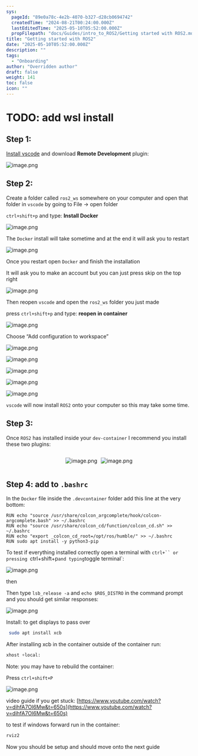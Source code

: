 ```yaml
---
sys:
  pageId: "89e0a78c-4e2b-4070-b327-d28cb0694742"
  createdTime: "2024-08-21T00:24:00.000Z"
  lastEditedTime: "2025-05-10T05:52:00.000Z"
  propFilepath: "docs/Guides/intro_to_ROS2/Getting started with ROS2.md"
title: "Getting started with ROS2"
date: "2025-05-10T05:52:00.000Z"
description: ""
tags:
  - "Onboarding"
author: "Overridden author"
draft: false
weight: 141
toc: false
icon: ""
---
```


# TODO: add wsl install

## Step 1:

[Install vscode](https://code.visualstudio.com/download) and download **Remote Development** plugin:

![image.png](https://prod-files-secure.s3.us-west-2.amazonaws.com/d518164a-d88e-44d1-a4ee-3adb3bd8bce0/efb52993-1881-4a40-b95e-6f020334f022/image.png?X-Amz-Algorithm=AWS4-HMAC-SHA256&X-Amz-Content-Sha256=UNSIGNED-PAYLOAD&X-Amz-Credential=ASIAZI2LB4664J7ZBKG5%2F20250527%2Fus-west-2%2Fs3%2Faws4_request&X-Amz-Date=20250527T004102Z&X-Amz-Expires=3600&X-Amz-Security-Token=IQoJb3JpZ2luX2VjEIf%2F%2F%2F%2F%2F%2F%2F%2F%2F%2FwEaCXVzLXdlc3QtMiJGMEQCIBnh6ah0DRL%2F4z4%2FvQTS9zPSQewK7mfHsS9%2FZopy%2BKIfAiBt5KN%2FG54jxWbFcLWHoylJNoTXTRMIrzJk0O%2BLeckq%2Fir%2FAwhPEAAaDDYzNzQyMzE4MzgwNSIM8QZjJVIKugwcOTDEKtwDPetYUcUslfzz20rbs60S3mcQ5J10NIMrRvUzUix8HBwNMK%2Fw%2B%2FwZ9esE2nEI0tYm8lA9cmC9LeLJZueQKVfMdhF4iC6buTRB%2Br61dZTqgtmRgytKfFJqNHNLowHXM8Q9DFmuI%2BbKvSoi73eWsRNRLEo%2B1z9LXi6f8iB1kKSLMhtbYQfTqJwOmvyZRwQWXgSC7KaNohbvQt5CyhUoDrbmGffkLm1%2BZ2NjeQECfkIDU0liATI5fWqpMKS%2Bp0pL8FNwU%2Ft0fGzr97VJJ%2BHa0wIsGF9NnpvZNHkPuVZS0JtqGNZGLunPQM7g8jQm2aZAI6Elx%2FfypGvnmHykl%2Bwsw8ObagtSHGrP5Una38yx0RZeZxNTJOgZB5xcQDCB%2FKDqo5B8Ohi0NTL4VXXhx8mS0nSwF07zIkQkP8MLTJCaWg8Sz5%2FVrINSS60%2FltWfZg69JVhZFLkLkydTBEumOMYaoWVkxUSjb8%2BAlgULE2RjcW6xdjMubqu32iXpPzP1UT3DE827lyADDnzoa9lNPEwoLXxzX3MsDf4%2Bticidknho0S5XGB4u1b7fkqQz4u6%2FVpdz0fdHPtKbnsQD55xM%2FeyTs1RwEa9t%2FCCk3HrfXNG92U3nKEET%2BTiMn7AzaRu1Y4w69PTwQY6pgG7L%2FBrCZ4S4r2ym7%2BG8uF0RXe1dV3latEo84UI4U2gTKbKTkZJWPH%2FjbD45tTseUT8uzqU6IZG7nEhK0lZgZXhM5x%2B%2FU%2FC%2BVN%2BkTG6BWNJCWetW9hX8lleLvhK2gJxQ7aV5y5Qj4gV5DDDh7SEf3tKH3Zp1BzvRMpT6J2aGTZj6L2SzPk3d%2F8oUFx7FjtRBepTPD%2Fw3x3VUTzy5RcYTbcad4TApdoJ&X-Amz-Signature=0cb0917d456396d776824ec3920a6d2db2919182840bc0ef58fde3a1fd569100&X-Amz-SignedHeaders=host&x-id=GetObject)

## Step 2:

Create a folder called `ros2_ws` somewhere on your computer and open that folder in `vscode` by going to File → open folder 

`ctrl+shift+p` and type: **Install Docker**

![image.png](https://prod-files-secure.s3.us-west-2.amazonaws.com/d518164a-d88e-44d1-a4ee-3adb3bd8bce0/2269dc0e-1cd5-47ff-bceb-c04ad9b2eab0/image.png?X-Amz-Algorithm=AWS4-HMAC-SHA256&X-Amz-Content-Sha256=UNSIGNED-PAYLOAD&X-Amz-Credential=ASIAZI2LB4664J7ZBKG5%2F20250527%2Fus-west-2%2Fs3%2Faws4_request&X-Amz-Date=20250527T004102Z&X-Amz-Expires=3600&X-Amz-Security-Token=IQoJb3JpZ2luX2VjEIf%2F%2F%2F%2F%2F%2F%2F%2F%2F%2FwEaCXVzLXdlc3QtMiJGMEQCIBnh6ah0DRL%2F4z4%2FvQTS9zPSQewK7mfHsS9%2FZopy%2BKIfAiBt5KN%2FG54jxWbFcLWHoylJNoTXTRMIrzJk0O%2BLeckq%2Fir%2FAwhPEAAaDDYzNzQyMzE4MzgwNSIM8QZjJVIKugwcOTDEKtwDPetYUcUslfzz20rbs60S3mcQ5J10NIMrRvUzUix8HBwNMK%2Fw%2B%2FwZ9esE2nEI0tYm8lA9cmC9LeLJZueQKVfMdhF4iC6buTRB%2Br61dZTqgtmRgytKfFJqNHNLowHXM8Q9DFmuI%2BbKvSoi73eWsRNRLEo%2B1z9LXi6f8iB1kKSLMhtbYQfTqJwOmvyZRwQWXgSC7KaNohbvQt5CyhUoDrbmGffkLm1%2BZ2NjeQECfkIDU0liATI5fWqpMKS%2Bp0pL8FNwU%2Ft0fGzr97VJJ%2BHa0wIsGF9NnpvZNHkPuVZS0JtqGNZGLunPQM7g8jQm2aZAI6Elx%2FfypGvnmHykl%2Bwsw8ObagtSHGrP5Una38yx0RZeZxNTJOgZB5xcQDCB%2FKDqo5B8Ohi0NTL4VXXhx8mS0nSwF07zIkQkP8MLTJCaWg8Sz5%2FVrINSS60%2FltWfZg69JVhZFLkLkydTBEumOMYaoWVkxUSjb8%2BAlgULE2RjcW6xdjMubqu32iXpPzP1UT3DE827lyADDnzoa9lNPEwoLXxzX3MsDf4%2Bticidknho0S5XGB4u1b7fkqQz4u6%2FVpdz0fdHPtKbnsQD55xM%2FeyTs1RwEa9t%2FCCk3HrfXNG92U3nKEET%2BTiMn7AzaRu1Y4w69PTwQY6pgG7L%2FBrCZ4S4r2ym7%2BG8uF0RXe1dV3latEo84UI4U2gTKbKTkZJWPH%2FjbD45tTseUT8uzqU6IZG7nEhK0lZgZXhM5x%2B%2FU%2FC%2BVN%2BkTG6BWNJCWetW9hX8lleLvhK2gJxQ7aV5y5Qj4gV5DDDh7SEf3tKH3Zp1BzvRMpT6J2aGTZj6L2SzPk3d%2F8oUFx7FjtRBepTPD%2Fw3x3VUTzy5RcYTbcad4TApdoJ&X-Amz-Signature=32008502e92b30231679d25f5b5a843965dca3f86a26054431f6b6e4d3a87c4f&X-Amz-SignedHeaders=host&x-id=GetObject)

The `Docker` install will take sometime and at the end it will ask you to restart

![image.png](https://prod-files-secure.s3.us-west-2.amazonaws.com/d518164a-d88e-44d1-a4ee-3adb3bd8bce0/ed233f78-be33-4b1f-b89c-9c346c0e961e/image.png?X-Amz-Algorithm=AWS4-HMAC-SHA256&X-Amz-Content-Sha256=UNSIGNED-PAYLOAD&X-Amz-Credential=ASIAZI2LB4664J7ZBKG5%2F20250527%2Fus-west-2%2Fs3%2Faws4_request&X-Amz-Date=20250527T004102Z&X-Amz-Expires=3600&X-Amz-Security-Token=IQoJb3JpZ2luX2VjEIf%2F%2F%2F%2F%2F%2F%2F%2F%2F%2FwEaCXVzLXdlc3QtMiJGMEQCIBnh6ah0DRL%2F4z4%2FvQTS9zPSQewK7mfHsS9%2FZopy%2BKIfAiBt5KN%2FG54jxWbFcLWHoylJNoTXTRMIrzJk0O%2BLeckq%2Fir%2FAwhPEAAaDDYzNzQyMzE4MzgwNSIM8QZjJVIKugwcOTDEKtwDPetYUcUslfzz20rbs60S3mcQ5J10NIMrRvUzUix8HBwNMK%2Fw%2B%2FwZ9esE2nEI0tYm8lA9cmC9LeLJZueQKVfMdhF4iC6buTRB%2Br61dZTqgtmRgytKfFJqNHNLowHXM8Q9DFmuI%2BbKvSoi73eWsRNRLEo%2B1z9LXi6f8iB1kKSLMhtbYQfTqJwOmvyZRwQWXgSC7KaNohbvQt5CyhUoDrbmGffkLm1%2BZ2NjeQECfkIDU0liATI5fWqpMKS%2Bp0pL8FNwU%2Ft0fGzr97VJJ%2BHa0wIsGF9NnpvZNHkPuVZS0JtqGNZGLunPQM7g8jQm2aZAI6Elx%2FfypGvnmHykl%2Bwsw8ObagtSHGrP5Una38yx0RZeZxNTJOgZB5xcQDCB%2FKDqo5B8Ohi0NTL4VXXhx8mS0nSwF07zIkQkP8MLTJCaWg8Sz5%2FVrINSS60%2FltWfZg69JVhZFLkLkydTBEumOMYaoWVkxUSjb8%2BAlgULE2RjcW6xdjMubqu32iXpPzP1UT3DE827lyADDnzoa9lNPEwoLXxzX3MsDf4%2Bticidknho0S5XGB4u1b7fkqQz4u6%2FVpdz0fdHPtKbnsQD55xM%2FeyTs1RwEa9t%2FCCk3HrfXNG92U3nKEET%2BTiMn7AzaRu1Y4w69PTwQY6pgG7L%2FBrCZ4S4r2ym7%2BG8uF0RXe1dV3latEo84UI4U2gTKbKTkZJWPH%2FjbD45tTseUT8uzqU6IZG7nEhK0lZgZXhM5x%2B%2FU%2FC%2BVN%2BkTG6BWNJCWetW9hX8lleLvhK2gJxQ7aV5y5Qj4gV5DDDh7SEf3tKH3Zp1BzvRMpT6J2aGTZj6L2SzPk3d%2F8oUFx7FjtRBepTPD%2Fw3x3VUTzy5RcYTbcad4TApdoJ&X-Amz-Signature=8bc64f876bcee75e8ecb5628d9ad0f70281111ad3787c75b8f91d1416dd280f8&X-Amz-SignedHeaders=host&x-id=GetObject)

Once you restart open `Docker` and finish the installation

It will ask you to make an account but you can just press skip on the top right

![image.png](https://prod-files-secure.s3.us-west-2.amazonaws.com/d518164a-d88e-44d1-a4ee-3adb3bd8bce0/21010ad9-1659-4fd9-9f59-9932a09b2a3d/image.png?X-Amz-Algorithm=AWS4-HMAC-SHA256&X-Amz-Content-Sha256=UNSIGNED-PAYLOAD&X-Amz-Credential=ASIAZI2LB4664J7ZBKG5%2F20250527%2Fus-west-2%2Fs3%2Faws4_request&X-Amz-Date=20250527T004102Z&X-Amz-Expires=3600&X-Amz-Security-Token=IQoJb3JpZ2luX2VjEIf%2F%2F%2F%2F%2F%2F%2F%2F%2F%2FwEaCXVzLXdlc3QtMiJGMEQCIBnh6ah0DRL%2F4z4%2FvQTS9zPSQewK7mfHsS9%2FZopy%2BKIfAiBt5KN%2FG54jxWbFcLWHoylJNoTXTRMIrzJk0O%2BLeckq%2Fir%2FAwhPEAAaDDYzNzQyMzE4MzgwNSIM8QZjJVIKugwcOTDEKtwDPetYUcUslfzz20rbs60S3mcQ5J10NIMrRvUzUix8HBwNMK%2Fw%2B%2FwZ9esE2nEI0tYm8lA9cmC9LeLJZueQKVfMdhF4iC6buTRB%2Br61dZTqgtmRgytKfFJqNHNLowHXM8Q9DFmuI%2BbKvSoi73eWsRNRLEo%2B1z9LXi6f8iB1kKSLMhtbYQfTqJwOmvyZRwQWXgSC7KaNohbvQt5CyhUoDrbmGffkLm1%2BZ2NjeQECfkIDU0liATI5fWqpMKS%2Bp0pL8FNwU%2Ft0fGzr97VJJ%2BHa0wIsGF9NnpvZNHkPuVZS0JtqGNZGLunPQM7g8jQm2aZAI6Elx%2FfypGvnmHykl%2Bwsw8ObagtSHGrP5Una38yx0RZeZxNTJOgZB5xcQDCB%2FKDqo5B8Ohi0NTL4VXXhx8mS0nSwF07zIkQkP8MLTJCaWg8Sz5%2FVrINSS60%2FltWfZg69JVhZFLkLkydTBEumOMYaoWVkxUSjb8%2BAlgULE2RjcW6xdjMubqu32iXpPzP1UT3DE827lyADDnzoa9lNPEwoLXxzX3MsDf4%2Bticidknho0S5XGB4u1b7fkqQz4u6%2FVpdz0fdHPtKbnsQD55xM%2FeyTs1RwEa9t%2FCCk3HrfXNG92U3nKEET%2BTiMn7AzaRu1Y4w69PTwQY6pgG7L%2FBrCZ4S4r2ym7%2BG8uF0RXe1dV3latEo84UI4U2gTKbKTkZJWPH%2FjbD45tTseUT8uzqU6IZG7nEhK0lZgZXhM5x%2B%2FU%2FC%2BVN%2BkTG6BWNJCWetW9hX8lleLvhK2gJxQ7aV5y5Qj4gV5DDDh7SEf3tKH3Zp1BzvRMpT6J2aGTZj6L2SzPk3d%2F8oUFx7FjtRBepTPD%2Fw3x3VUTzy5RcYTbcad4TApdoJ&X-Amz-Signature=57acd6ae2e3bf055ae76c73b07bb1082eda128b07d59b30d828bd508f227437c&X-Amz-SignedHeaders=host&x-id=GetObject)

Then reopen `vscode` and open the `ros2_ws` folder you just made

press `ctrl+shift+p` and type: **reopen in container**

![image.png](https://prod-files-secure.s3.us-west-2.amazonaws.com/d518164a-d88e-44d1-a4ee-3adb3bd8bce0/4e93b8c2-41ad-488c-8095-c74205196118/image.png?X-Amz-Algorithm=AWS4-HMAC-SHA256&X-Amz-Content-Sha256=UNSIGNED-PAYLOAD&X-Amz-Credential=ASIAZI2LB4664J7ZBKG5%2F20250527%2Fus-west-2%2Fs3%2Faws4_request&X-Amz-Date=20250527T004102Z&X-Amz-Expires=3600&X-Amz-Security-Token=IQoJb3JpZ2luX2VjEIf%2F%2F%2F%2F%2F%2F%2F%2F%2F%2FwEaCXVzLXdlc3QtMiJGMEQCIBnh6ah0DRL%2F4z4%2FvQTS9zPSQewK7mfHsS9%2FZopy%2BKIfAiBt5KN%2FG54jxWbFcLWHoylJNoTXTRMIrzJk0O%2BLeckq%2Fir%2FAwhPEAAaDDYzNzQyMzE4MzgwNSIM8QZjJVIKugwcOTDEKtwDPetYUcUslfzz20rbs60S3mcQ5J10NIMrRvUzUix8HBwNMK%2Fw%2B%2FwZ9esE2nEI0tYm8lA9cmC9LeLJZueQKVfMdhF4iC6buTRB%2Br61dZTqgtmRgytKfFJqNHNLowHXM8Q9DFmuI%2BbKvSoi73eWsRNRLEo%2B1z9LXi6f8iB1kKSLMhtbYQfTqJwOmvyZRwQWXgSC7KaNohbvQt5CyhUoDrbmGffkLm1%2BZ2NjeQECfkIDU0liATI5fWqpMKS%2Bp0pL8FNwU%2Ft0fGzr97VJJ%2BHa0wIsGF9NnpvZNHkPuVZS0JtqGNZGLunPQM7g8jQm2aZAI6Elx%2FfypGvnmHykl%2Bwsw8ObagtSHGrP5Una38yx0RZeZxNTJOgZB5xcQDCB%2FKDqo5B8Ohi0NTL4VXXhx8mS0nSwF07zIkQkP8MLTJCaWg8Sz5%2FVrINSS60%2FltWfZg69JVhZFLkLkydTBEumOMYaoWVkxUSjb8%2BAlgULE2RjcW6xdjMubqu32iXpPzP1UT3DE827lyADDnzoa9lNPEwoLXxzX3MsDf4%2Bticidknho0S5XGB4u1b7fkqQz4u6%2FVpdz0fdHPtKbnsQD55xM%2FeyTs1RwEa9t%2FCCk3HrfXNG92U3nKEET%2BTiMn7AzaRu1Y4w69PTwQY6pgG7L%2FBrCZ4S4r2ym7%2BG8uF0RXe1dV3latEo84UI4U2gTKbKTkZJWPH%2FjbD45tTseUT8uzqU6IZG7nEhK0lZgZXhM5x%2B%2FU%2FC%2BVN%2BkTG6BWNJCWetW9hX8lleLvhK2gJxQ7aV5y5Qj4gV5DDDh7SEf3tKH3Zp1BzvRMpT6J2aGTZj6L2SzPk3d%2F8oUFx7FjtRBepTPD%2Fw3x3VUTzy5RcYTbcad4TApdoJ&X-Amz-Signature=652fe84c6599055f6327773962b5ece9d7b986596666eda6a850ff74bfa9d543&X-Amz-SignedHeaders=host&x-id=GetObject)

Choose “Add configuration to workspace”

![image.png](https://prod-files-secure.s3.us-west-2.amazonaws.com/d518164a-d88e-44d1-a4ee-3adb3bd8bce0/9560b282-5060-4989-ba37-97e7b2c22476/image.png?X-Amz-Algorithm=AWS4-HMAC-SHA256&X-Amz-Content-Sha256=UNSIGNED-PAYLOAD&X-Amz-Credential=ASIAZI2LB4664J7ZBKG5%2F20250527%2Fus-west-2%2Fs3%2Faws4_request&X-Amz-Date=20250527T004102Z&X-Amz-Expires=3600&X-Amz-Security-Token=IQoJb3JpZ2luX2VjEIf%2F%2F%2F%2F%2F%2F%2F%2F%2F%2FwEaCXVzLXdlc3QtMiJGMEQCIBnh6ah0DRL%2F4z4%2FvQTS9zPSQewK7mfHsS9%2FZopy%2BKIfAiBt5KN%2FG54jxWbFcLWHoylJNoTXTRMIrzJk0O%2BLeckq%2Fir%2FAwhPEAAaDDYzNzQyMzE4MzgwNSIM8QZjJVIKugwcOTDEKtwDPetYUcUslfzz20rbs60S3mcQ5J10NIMrRvUzUix8HBwNMK%2Fw%2B%2FwZ9esE2nEI0tYm8lA9cmC9LeLJZueQKVfMdhF4iC6buTRB%2Br61dZTqgtmRgytKfFJqNHNLowHXM8Q9DFmuI%2BbKvSoi73eWsRNRLEo%2B1z9LXi6f8iB1kKSLMhtbYQfTqJwOmvyZRwQWXgSC7KaNohbvQt5CyhUoDrbmGffkLm1%2BZ2NjeQECfkIDU0liATI5fWqpMKS%2Bp0pL8FNwU%2Ft0fGzr97VJJ%2BHa0wIsGF9NnpvZNHkPuVZS0JtqGNZGLunPQM7g8jQm2aZAI6Elx%2FfypGvnmHykl%2Bwsw8ObagtSHGrP5Una38yx0RZeZxNTJOgZB5xcQDCB%2FKDqo5B8Ohi0NTL4VXXhx8mS0nSwF07zIkQkP8MLTJCaWg8Sz5%2FVrINSS60%2FltWfZg69JVhZFLkLkydTBEumOMYaoWVkxUSjb8%2BAlgULE2RjcW6xdjMubqu32iXpPzP1UT3DE827lyADDnzoa9lNPEwoLXxzX3MsDf4%2Bticidknho0S5XGB4u1b7fkqQz4u6%2FVpdz0fdHPtKbnsQD55xM%2FeyTs1RwEa9t%2FCCk3HrfXNG92U3nKEET%2BTiMn7AzaRu1Y4w69PTwQY6pgG7L%2FBrCZ4S4r2ym7%2BG8uF0RXe1dV3latEo84UI4U2gTKbKTkZJWPH%2FjbD45tTseUT8uzqU6IZG7nEhK0lZgZXhM5x%2B%2FU%2FC%2BVN%2BkTG6BWNJCWetW9hX8lleLvhK2gJxQ7aV5y5Qj4gV5DDDh7SEf3tKH3Zp1BzvRMpT6J2aGTZj6L2SzPk3d%2F8oUFx7FjtRBepTPD%2Fw3x3VUTzy5RcYTbcad4TApdoJ&X-Amz-Signature=c806382af63660b88da0477ab238e920ff492a3e3d430180e58dcff70386653f&X-Amz-SignedHeaders=host&x-id=GetObject)

![image.png](https://prod-files-secure.s3.us-west-2.amazonaws.com/d518164a-d88e-44d1-a4ee-3adb3bd8bce0/2ee63f81-886b-48e8-a553-dc6e5eac99e4/image.png?X-Amz-Algorithm=AWS4-HMAC-SHA256&X-Amz-Content-Sha256=UNSIGNED-PAYLOAD&X-Amz-Credential=ASIAZI2LB4664J7ZBKG5%2F20250527%2Fus-west-2%2Fs3%2Faws4_request&X-Amz-Date=20250527T004102Z&X-Amz-Expires=3600&X-Amz-Security-Token=IQoJb3JpZ2luX2VjEIf%2F%2F%2F%2F%2F%2F%2F%2F%2F%2FwEaCXVzLXdlc3QtMiJGMEQCIBnh6ah0DRL%2F4z4%2FvQTS9zPSQewK7mfHsS9%2FZopy%2BKIfAiBt5KN%2FG54jxWbFcLWHoylJNoTXTRMIrzJk0O%2BLeckq%2Fir%2FAwhPEAAaDDYzNzQyMzE4MzgwNSIM8QZjJVIKugwcOTDEKtwDPetYUcUslfzz20rbs60S3mcQ5J10NIMrRvUzUix8HBwNMK%2Fw%2B%2FwZ9esE2nEI0tYm8lA9cmC9LeLJZueQKVfMdhF4iC6buTRB%2Br61dZTqgtmRgytKfFJqNHNLowHXM8Q9DFmuI%2BbKvSoi73eWsRNRLEo%2B1z9LXi6f8iB1kKSLMhtbYQfTqJwOmvyZRwQWXgSC7KaNohbvQt5CyhUoDrbmGffkLm1%2BZ2NjeQECfkIDU0liATI5fWqpMKS%2Bp0pL8FNwU%2Ft0fGzr97VJJ%2BHa0wIsGF9NnpvZNHkPuVZS0JtqGNZGLunPQM7g8jQm2aZAI6Elx%2FfypGvnmHykl%2Bwsw8ObagtSHGrP5Una38yx0RZeZxNTJOgZB5xcQDCB%2FKDqo5B8Ohi0NTL4VXXhx8mS0nSwF07zIkQkP8MLTJCaWg8Sz5%2FVrINSS60%2FltWfZg69JVhZFLkLkydTBEumOMYaoWVkxUSjb8%2BAlgULE2RjcW6xdjMubqu32iXpPzP1UT3DE827lyADDnzoa9lNPEwoLXxzX3MsDf4%2Bticidknho0S5XGB4u1b7fkqQz4u6%2FVpdz0fdHPtKbnsQD55xM%2FeyTs1RwEa9t%2FCCk3HrfXNG92U3nKEET%2BTiMn7AzaRu1Y4w69PTwQY6pgG7L%2FBrCZ4S4r2ym7%2BG8uF0RXe1dV3latEo84UI4U2gTKbKTkZJWPH%2FjbD45tTseUT8uzqU6IZG7nEhK0lZgZXhM5x%2B%2FU%2FC%2BVN%2BkTG6BWNJCWetW9hX8lleLvhK2gJxQ7aV5y5Qj4gV5DDDh7SEf3tKH3Zp1BzvRMpT6J2aGTZj6L2SzPk3d%2F8oUFx7FjtRBepTPD%2Fw3x3VUTzy5RcYTbcad4TApdoJ&X-Amz-Signature=8ef759ff0cfb21e7f20b92299e249a13d808ff2008a69762fcd69470f8b73a64&X-Amz-SignedHeaders=host&x-id=GetObject)

![image.png](https://prod-files-secure.s3.us-west-2.amazonaws.com/d518164a-d88e-44d1-a4ee-3adb3bd8bce0/ae1580b2-b048-407e-aed9-b584224a7a04/image.png?X-Amz-Algorithm=AWS4-HMAC-SHA256&X-Amz-Content-Sha256=UNSIGNED-PAYLOAD&X-Amz-Credential=ASIAZI2LB4664J7ZBKG5%2F20250527%2Fus-west-2%2Fs3%2Faws4_request&X-Amz-Date=20250527T004102Z&X-Amz-Expires=3600&X-Amz-Security-Token=IQoJb3JpZ2luX2VjEIf%2F%2F%2F%2F%2F%2F%2F%2F%2F%2FwEaCXVzLXdlc3QtMiJGMEQCIBnh6ah0DRL%2F4z4%2FvQTS9zPSQewK7mfHsS9%2FZopy%2BKIfAiBt5KN%2FG54jxWbFcLWHoylJNoTXTRMIrzJk0O%2BLeckq%2Fir%2FAwhPEAAaDDYzNzQyMzE4MzgwNSIM8QZjJVIKugwcOTDEKtwDPetYUcUslfzz20rbs60S3mcQ5J10NIMrRvUzUix8HBwNMK%2Fw%2B%2FwZ9esE2nEI0tYm8lA9cmC9LeLJZueQKVfMdhF4iC6buTRB%2Br61dZTqgtmRgytKfFJqNHNLowHXM8Q9DFmuI%2BbKvSoi73eWsRNRLEo%2B1z9LXi6f8iB1kKSLMhtbYQfTqJwOmvyZRwQWXgSC7KaNohbvQt5CyhUoDrbmGffkLm1%2BZ2NjeQECfkIDU0liATI5fWqpMKS%2Bp0pL8FNwU%2Ft0fGzr97VJJ%2BHa0wIsGF9NnpvZNHkPuVZS0JtqGNZGLunPQM7g8jQm2aZAI6Elx%2FfypGvnmHykl%2Bwsw8ObagtSHGrP5Una38yx0RZeZxNTJOgZB5xcQDCB%2FKDqo5B8Ohi0NTL4VXXhx8mS0nSwF07zIkQkP8MLTJCaWg8Sz5%2FVrINSS60%2FltWfZg69JVhZFLkLkydTBEumOMYaoWVkxUSjb8%2BAlgULE2RjcW6xdjMubqu32iXpPzP1UT3DE827lyADDnzoa9lNPEwoLXxzX3MsDf4%2Bticidknho0S5XGB4u1b7fkqQz4u6%2FVpdz0fdHPtKbnsQD55xM%2FeyTs1RwEa9t%2FCCk3HrfXNG92U3nKEET%2BTiMn7AzaRu1Y4w69PTwQY6pgG7L%2FBrCZ4S4r2ym7%2BG8uF0RXe1dV3latEo84UI4U2gTKbKTkZJWPH%2FjbD45tTseUT8uzqU6IZG7nEhK0lZgZXhM5x%2B%2FU%2FC%2BVN%2BkTG6BWNJCWetW9hX8lleLvhK2gJxQ7aV5y5Qj4gV5DDDh7SEf3tKH3Zp1BzvRMpT6J2aGTZj6L2SzPk3d%2F8oUFx7FjtRBepTPD%2Fw3x3VUTzy5RcYTbcad4TApdoJ&X-Amz-Signature=4aacd188a7ac4dace0862ef036284b636c93ee1fe2a157a8e74b653bcfed0664&X-Amz-SignedHeaders=host&x-id=GetObject)

![image.png](https://prod-files-secure.s3.us-west-2.amazonaws.com/d518164a-d88e-44d1-a4ee-3adb3bd8bce0/53255b28-f75e-430f-b9e3-c0ac8577e42b/image.png?X-Amz-Algorithm=AWS4-HMAC-SHA256&X-Amz-Content-Sha256=UNSIGNED-PAYLOAD&X-Amz-Credential=ASIAZI2LB4664J7ZBKG5%2F20250527%2Fus-west-2%2Fs3%2Faws4_request&X-Amz-Date=20250527T004102Z&X-Amz-Expires=3600&X-Amz-Security-Token=IQoJb3JpZ2luX2VjEIf%2F%2F%2F%2F%2F%2F%2F%2F%2F%2FwEaCXVzLXdlc3QtMiJGMEQCIBnh6ah0DRL%2F4z4%2FvQTS9zPSQewK7mfHsS9%2FZopy%2BKIfAiBt5KN%2FG54jxWbFcLWHoylJNoTXTRMIrzJk0O%2BLeckq%2Fir%2FAwhPEAAaDDYzNzQyMzE4MzgwNSIM8QZjJVIKugwcOTDEKtwDPetYUcUslfzz20rbs60S3mcQ5J10NIMrRvUzUix8HBwNMK%2Fw%2B%2FwZ9esE2nEI0tYm8lA9cmC9LeLJZueQKVfMdhF4iC6buTRB%2Br61dZTqgtmRgytKfFJqNHNLowHXM8Q9DFmuI%2BbKvSoi73eWsRNRLEo%2B1z9LXi6f8iB1kKSLMhtbYQfTqJwOmvyZRwQWXgSC7KaNohbvQt5CyhUoDrbmGffkLm1%2BZ2NjeQECfkIDU0liATI5fWqpMKS%2Bp0pL8FNwU%2Ft0fGzr97VJJ%2BHa0wIsGF9NnpvZNHkPuVZS0JtqGNZGLunPQM7g8jQm2aZAI6Elx%2FfypGvnmHykl%2Bwsw8ObagtSHGrP5Una38yx0RZeZxNTJOgZB5xcQDCB%2FKDqo5B8Ohi0NTL4VXXhx8mS0nSwF07zIkQkP8MLTJCaWg8Sz5%2FVrINSS60%2FltWfZg69JVhZFLkLkydTBEumOMYaoWVkxUSjb8%2BAlgULE2RjcW6xdjMubqu32iXpPzP1UT3DE827lyADDnzoa9lNPEwoLXxzX3MsDf4%2Bticidknho0S5XGB4u1b7fkqQz4u6%2FVpdz0fdHPtKbnsQD55xM%2FeyTs1RwEa9t%2FCCk3HrfXNG92U3nKEET%2BTiMn7AzaRu1Y4w69PTwQY6pgG7L%2FBrCZ4S4r2ym7%2BG8uF0RXe1dV3latEo84UI4U2gTKbKTkZJWPH%2FjbD45tTseUT8uzqU6IZG7nEhK0lZgZXhM5x%2B%2FU%2FC%2BVN%2BkTG6BWNJCWetW9hX8lleLvhK2gJxQ7aV5y5Qj4gV5DDDh7SEf3tKH3Zp1BzvRMpT6J2aGTZj6L2SzPk3d%2F8oUFx7FjtRBepTPD%2Fw3x3VUTzy5RcYTbcad4TApdoJ&X-Amz-Signature=1751e7e9afdc188a694e0dca146d5c3ab0f528d5b180eb161c63ded16bb45f18&X-Amz-SignedHeaders=host&x-id=GetObject)

![image.png](https://prod-files-secure.s3.us-west-2.amazonaws.com/d518164a-d88e-44d1-a4ee-3adb3bd8bce0/7c562767-5af9-4ffb-97d1-327bcdf4ee00/image.png?X-Amz-Algorithm=AWS4-HMAC-SHA256&X-Amz-Content-Sha256=UNSIGNED-PAYLOAD&X-Amz-Credential=ASIAZI2LB4664J7ZBKG5%2F20250527%2Fus-west-2%2Fs3%2Faws4_request&X-Amz-Date=20250527T004102Z&X-Amz-Expires=3600&X-Amz-Security-Token=IQoJb3JpZ2luX2VjEIf%2F%2F%2F%2F%2F%2F%2F%2F%2F%2FwEaCXVzLXdlc3QtMiJGMEQCIBnh6ah0DRL%2F4z4%2FvQTS9zPSQewK7mfHsS9%2FZopy%2BKIfAiBt5KN%2FG54jxWbFcLWHoylJNoTXTRMIrzJk0O%2BLeckq%2Fir%2FAwhPEAAaDDYzNzQyMzE4MzgwNSIM8QZjJVIKugwcOTDEKtwDPetYUcUslfzz20rbs60S3mcQ5J10NIMrRvUzUix8HBwNMK%2Fw%2B%2FwZ9esE2nEI0tYm8lA9cmC9LeLJZueQKVfMdhF4iC6buTRB%2Br61dZTqgtmRgytKfFJqNHNLowHXM8Q9DFmuI%2BbKvSoi73eWsRNRLEo%2B1z9LXi6f8iB1kKSLMhtbYQfTqJwOmvyZRwQWXgSC7KaNohbvQt5CyhUoDrbmGffkLm1%2BZ2NjeQECfkIDU0liATI5fWqpMKS%2Bp0pL8FNwU%2Ft0fGzr97VJJ%2BHa0wIsGF9NnpvZNHkPuVZS0JtqGNZGLunPQM7g8jQm2aZAI6Elx%2FfypGvnmHykl%2Bwsw8ObagtSHGrP5Una38yx0RZeZxNTJOgZB5xcQDCB%2FKDqo5B8Ohi0NTL4VXXhx8mS0nSwF07zIkQkP8MLTJCaWg8Sz5%2FVrINSS60%2FltWfZg69JVhZFLkLkydTBEumOMYaoWVkxUSjb8%2BAlgULE2RjcW6xdjMubqu32iXpPzP1UT3DE827lyADDnzoa9lNPEwoLXxzX3MsDf4%2Bticidknho0S5XGB4u1b7fkqQz4u6%2FVpdz0fdHPtKbnsQD55xM%2FeyTs1RwEa9t%2FCCk3HrfXNG92U3nKEET%2BTiMn7AzaRu1Y4w69PTwQY6pgG7L%2FBrCZ4S4r2ym7%2BG8uF0RXe1dV3latEo84UI4U2gTKbKTkZJWPH%2FjbD45tTseUT8uzqU6IZG7nEhK0lZgZXhM5x%2B%2FU%2FC%2BVN%2BkTG6BWNJCWetW9hX8lleLvhK2gJxQ7aV5y5Qj4gV5DDDh7SEf3tKH3Zp1BzvRMpT6J2aGTZj6L2SzPk3d%2F8oUFx7FjtRBepTPD%2Fw3x3VUTzy5RcYTbcad4TApdoJ&X-Amz-Signature=a2009541173f42a2d3f6006a78d85cb0836cb340e8f4e2ba238ae1d15145c064&X-Amz-SignedHeaders=host&x-id=GetObject)

`vscode` will now install `ROS2` onto your computer so this may take some time.

## Step 3:

Once `ROS2` has installed inside your `dev-container` I recommend you install these two plugins:

<div style="display: flex;flex-direction: row; column-gap:10px; max-width: 630px;justify-content: center;">
<div>

![image.png](https://prod-files-secure.s3.us-west-2.amazonaws.com/d518164a-d88e-44d1-a4ee-3adb3bd8bce0/3fc3d550-5a54-4ba1-ba6b-faa01cdb7369/image.png?X-Amz-Algorithm=AWS4-HMAC-SHA256&X-Amz-Content-Sha256=UNSIGNED-PAYLOAD&X-Amz-Credential=ASIAZI2LB466VGERBBSX%2F20250527%2Fus-west-2%2Fs3%2Faws4_request&X-Amz-Date=20250527T004106Z&X-Amz-Expires=3600&X-Amz-Security-Token=IQoJb3JpZ2luX2VjEIf%2F%2F%2F%2F%2F%2F%2F%2F%2F%2FwEaCXVzLXdlc3QtMiJHMEUCIHHmUyhG1m54H685NYAK79e%2FjO%2FFyXmJqrWZszQjAtO6AiEApfTYO%2BHBuRoTCGRb%2BV1sFqeqszTyZPPNv7sfDgueL74q%2FwMITxAAGgw2Mzc0MjMxODM4MDUiDF44%2F8vugV4DvwbMACrcA%2BiE1QQJh1Rr1DDyXtO9%2F4bOSUXuyTz0cIdVEaJMk5BN%2FiHOjgl5KP61kFjxKWqY3bFYB7bN2PkTb6N71u3fmbYYTtX2TrsnmSCRQXeOc6%2BAhvvqN2W3rrpiDT1qdsFtA2BWChMHVq6zSwDTG2cTNJcJrk4SFu5Dn5CpaTrGP%2BD56BzhDy5owrEDns5XF3jnRUrmb3z9wFS13d0rL82S5RsxLLH%2BMQpc1dtvmhc6dq2yR5Hc3Oha%2BOGUCeLaHZ%2FsVPkNm7%2BM32eqGOd6zp0Tfu2cYYjcFDgfS59sTMsJo8%2Bt%2BKq5s4Qbfvl%2FQ%2F45qd%2FGl5pMMT9P6AHW5OzMCjayoZp%2BuGVptxIj8P1YDLM51%2BT0FXYDQuWIzuZbUxbmjtPzH00GutYnEoGGBSp1wpZsErKVD25dldKOQ0Vb9vMRQr4MFQ9RL6TTeFamwIot1iBK7ybu15uQJas4NLLVm9LWKWpJ%2FGA5owxkVOknwap5Yy1sj8tylL%2FBo7Rd7Xh%2BQctVB8%2FKRsvZ4vQe0DvTcWPP2jjZb8fFAWhGt3Ige5VU2%2BRG2eMKoVifjhugDEDXlJ8vjRzAYVsuqKnF%2F%2BHDvGc7lWvWTefT3glICFqfOxdpnf7olMWG45NNY%2B5BagL6MJzT08EGOqUBRNM9M0UZ5N%2FGYILDnkzIrx5V2LMhrhmXYtiDz1GCIi%2FZR07N5WKAIoZPQrifxMpExY48xnGvGkv3KaYOjv31Vex0wJ9HZRi0X5NfAeBgx0XI9ql5%2Bmj3n7Kmcfrn1HQy1%2BfO3LGkCr0Bbye%2FU19uMa2kR%2FbN3ohJBXnvc4rXXvLvkLntYnZ%2BSiibt32psEunAD6NBdDa6%2ByMWGwrHN2eClRt9EDY&X-Amz-Signature=31c46d2285a2af805d265888f7c056664eb3fc17747443f4904dc550377204bd&X-Amz-SignedHeaders=host&x-id=GetObject)

</div>
<div>

![image.png](https://prod-files-secure.s3.us-west-2.amazonaws.com/d518164a-d88e-44d1-a4ee-3adb3bd8bce0/d994cc66-13c2-4093-a5a3-f84cf4601a82/image.png?X-Amz-Algorithm=AWS4-HMAC-SHA256&X-Amz-Content-Sha256=UNSIGNED-PAYLOAD&X-Amz-Credential=ASIAZI2LB4667XZITUGP%2F20250527%2Fus-west-2%2Fs3%2Faws4_request&X-Amz-Date=20250527T004106Z&X-Amz-Expires=3600&X-Amz-Security-Token=IQoJb3JpZ2luX2VjEIf%2F%2F%2F%2F%2F%2F%2F%2F%2F%2FwEaCXVzLXdlc3QtMiJGMEQCIBQfqxAZnqS%2BaL8cjIBzH3QKuCZtssoaf%2BZBaNQzDm6DAiBtGIHKOCGZ%2F%2FGw5M6aWapu16ktsAmPyW%2BC74YmeJAdxyr%2FAwhPEAAaDDYzNzQyMzE4MzgwNSIM4LUnwjwsmsZ2An5HKtwDgDVN6c4yW0nzypIOHL%2B66D%2B2CI6RKHuX5T%2FkFDpNkFzJAByZuQaBCG2d5S5EhYgMtqakIUu4ABHkwwtoPooXsk4dcfgKThFcv%2BPRWosu53WH1BFGCPXI0xMRrAO3VngrJHQNGVnriVYCvhNaa0sW9iZRTkldIjzaNSdhktkv5jq07Ucz7RuFmAhWLxrzrEeNSuHiNa6upzVcNAq0MO9OkIjMxUzBfcyAv3cZBzxXjmR6RDKPTAmhXn0dtuCx6%2FToWFapNcD5reMO2zfVck5xgzsdK058fTkZdy8qpBWxpVVcoruPOnRVMD8Vm4rbwUTeQ7IoRMN%2BM7ZgmKynH1MlR19ebPG3AluoPDp0EhDj3VCN91GUWK4W27sSsxaw7jiJJYyMF0kPHTnsaSyKeWJczuejDck9aFHjZMC4T7NOyiaz8hQRB%2FvdKeRKgi%2FL9VXD%2Fm3fZvTekan3VKPOtmqnRnuLzD8HSknA%2BxDW7TVYiXs4HnMLCY6eHFrH1XX%2FoePzXdbi76mNktATRprulNpow%2BJcENJQHg%2BtelqKCpg4GLJqKLHcW1zfguIUUx8Vnrxuwk4ULK%2BJZ8bJVGxczT5MtfgVOAobCDRYZQ9m6LbEnCjW01B3iFDtAXVAL60w%2BtLTwQY6pgEaBqwv7Kfc3Q1B87oTI3n43wfrsTQaN1b9eIASeOUiC713jTdvlL56t8oRxRh2KSfrmEFPnPK7W1vyo%2BOd6%2BCwPp0A2R%2FtgpClmJ7xCgmMhfmnxh4TzstJGYlmyNzb%2B%2FCzAGLbua7Imn28U96zprMSWJAaXF7KSkCTmapxL0a%2Fh63ulyCTpW29n%2F4d8uiv1gYO4sQj34Str0mJiq%2BcKDdABSyTGIxW&X-Amz-Signature=ad3a193936776b49982afaa9312a1603da1ede332cd595502e3336f298dbdb48&X-Amz-SignedHeaders=host&x-id=GetObject)

</div>
</div>

## Step 4: add to `.bashrc`

In the `Docker` file inside the `.devcontainer` folder add this line at the very bottom: 

```docker
RUN echo "source /usr/share/colcon_argcomplete/hook/colcon-argcomplete.bash" >> ~/.bashrc
RUN echo "source /usr/share/colcon_cd/function/colcon_cd.sh" >> ~/.bashrc
RUN echo "export _colcon_cd_root=/opt/ros/humble/" >> ~/.bashrc
RUN sudo apt install -y python3-pip 
```

To test if everything installed correctly open a terminal with `ctrl+`` or pressing `ctrl+shift+p` and typing `toggle terminal`:

![image.png](https://prod-files-secure.s3.us-west-2.amazonaws.com/d518164a-d88e-44d1-a4ee-3adb3bd8bce0/6a4943d8-b04e-4c02-9a58-775f3384d1a5/image.png?X-Amz-Algorithm=AWS4-HMAC-SHA256&X-Amz-Content-Sha256=UNSIGNED-PAYLOAD&X-Amz-Credential=ASIAZI2LB4664J7ZBKG5%2F20250527%2Fus-west-2%2Fs3%2Faws4_request&X-Amz-Date=20250527T004102Z&X-Amz-Expires=3600&X-Amz-Security-Token=IQoJb3JpZ2luX2VjEIf%2F%2F%2F%2F%2F%2F%2F%2F%2F%2FwEaCXVzLXdlc3QtMiJGMEQCIBnh6ah0DRL%2F4z4%2FvQTS9zPSQewK7mfHsS9%2FZopy%2BKIfAiBt5KN%2FG54jxWbFcLWHoylJNoTXTRMIrzJk0O%2BLeckq%2Fir%2FAwhPEAAaDDYzNzQyMzE4MzgwNSIM8QZjJVIKugwcOTDEKtwDPetYUcUslfzz20rbs60S3mcQ5J10NIMrRvUzUix8HBwNMK%2Fw%2B%2FwZ9esE2nEI0tYm8lA9cmC9LeLJZueQKVfMdhF4iC6buTRB%2Br61dZTqgtmRgytKfFJqNHNLowHXM8Q9DFmuI%2BbKvSoi73eWsRNRLEo%2B1z9LXi6f8iB1kKSLMhtbYQfTqJwOmvyZRwQWXgSC7KaNohbvQt5CyhUoDrbmGffkLm1%2BZ2NjeQECfkIDU0liATI5fWqpMKS%2Bp0pL8FNwU%2Ft0fGzr97VJJ%2BHa0wIsGF9NnpvZNHkPuVZS0JtqGNZGLunPQM7g8jQm2aZAI6Elx%2FfypGvnmHykl%2Bwsw8ObagtSHGrP5Una38yx0RZeZxNTJOgZB5xcQDCB%2FKDqo5B8Ohi0NTL4VXXhx8mS0nSwF07zIkQkP8MLTJCaWg8Sz5%2FVrINSS60%2FltWfZg69JVhZFLkLkydTBEumOMYaoWVkxUSjb8%2BAlgULE2RjcW6xdjMubqu32iXpPzP1UT3DE827lyADDnzoa9lNPEwoLXxzX3MsDf4%2Bticidknho0S5XGB4u1b7fkqQz4u6%2FVpdz0fdHPtKbnsQD55xM%2FeyTs1RwEa9t%2FCCk3HrfXNG92U3nKEET%2BTiMn7AzaRu1Y4w69PTwQY6pgG7L%2FBrCZ4S4r2ym7%2BG8uF0RXe1dV3latEo84UI4U2gTKbKTkZJWPH%2FjbD45tTseUT8uzqU6IZG7nEhK0lZgZXhM5x%2B%2FU%2FC%2BVN%2BkTG6BWNJCWetW9hX8lleLvhK2gJxQ7aV5y5Qj4gV5DDDh7SEf3tKH3Zp1BzvRMpT6J2aGTZj6L2SzPk3d%2F8oUFx7FjtRBepTPD%2Fw3x3VUTzy5RcYTbcad4TApdoJ&X-Amz-Signature=49b519d4eb39f4b6b9c88ac701a5214adb8005eadc503e15dcbf09b2ede9a7d8&X-Amz-SignedHeaders=host&x-id=GetObject)

then 

Then type `lsb_release -a` and `echo $ROS_DISTRO` in the command prompt and you should get similar responses:

![image.png](https://prod-files-secure.s3.us-west-2.amazonaws.com/d518164a-d88e-44d1-a4ee-3adb3bd8bce0/3e635dec-a805-4e85-8b9e-d000e5b71a4e/image.png?X-Amz-Algorithm=AWS4-HMAC-SHA256&X-Amz-Content-Sha256=UNSIGNED-PAYLOAD&X-Amz-Credential=ASIAZI2LB4664J7ZBKG5%2F20250527%2Fus-west-2%2Fs3%2Faws4_request&X-Amz-Date=20250527T004102Z&X-Amz-Expires=3600&X-Amz-Security-Token=IQoJb3JpZ2luX2VjEIf%2F%2F%2F%2F%2F%2F%2F%2F%2F%2FwEaCXVzLXdlc3QtMiJGMEQCIBnh6ah0DRL%2F4z4%2FvQTS9zPSQewK7mfHsS9%2FZopy%2BKIfAiBt5KN%2FG54jxWbFcLWHoylJNoTXTRMIrzJk0O%2BLeckq%2Fir%2FAwhPEAAaDDYzNzQyMzE4MzgwNSIM8QZjJVIKugwcOTDEKtwDPetYUcUslfzz20rbs60S3mcQ5J10NIMrRvUzUix8HBwNMK%2Fw%2B%2FwZ9esE2nEI0tYm8lA9cmC9LeLJZueQKVfMdhF4iC6buTRB%2Br61dZTqgtmRgytKfFJqNHNLowHXM8Q9DFmuI%2BbKvSoi73eWsRNRLEo%2B1z9LXi6f8iB1kKSLMhtbYQfTqJwOmvyZRwQWXgSC7KaNohbvQt5CyhUoDrbmGffkLm1%2BZ2NjeQECfkIDU0liATI5fWqpMKS%2Bp0pL8FNwU%2Ft0fGzr97VJJ%2BHa0wIsGF9NnpvZNHkPuVZS0JtqGNZGLunPQM7g8jQm2aZAI6Elx%2FfypGvnmHykl%2Bwsw8ObagtSHGrP5Una38yx0RZeZxNTJOgZB5xcQDCB%2FKDqo5B8Ohi0NTL4VXXhx8mS0nSwF07zIkQkP8MLTJCaWg8Sz5%2FVrINSS60%2FltWfZg69JVhZFLkLkydTBEumOMYaoWVkxUSjb8%2BAlgULE2RjcW6xdjMubqu32iXpPzP1UT3DE827lyADDnzoa9lNPEwoLXxzX3MsDf4%2Bticidknho0S5XGB4u1b7fkqQz4u6%2FVpdz0fdHPtKbnsQD55xM%2FeyTs1RwEa9t%2FCCk3HrfXNG92U3nKEET%2BTiMn7AzaRu1Y4w69PTwQY6pgG7L%2FBrCZ4S4r2ym7%2BG8uF0RXe1dV3latEo84UI4U2gTKbKTkZJWPH%2FjbD45tTseUT8uzqU6IZG7nEhK0lZgZXhM5x%2B%2FU%2FC%2BVN%2BkTG6BWNJCWetW9hX8lleLvhK2gJxQ7aV5y5Qj4gV5DDDh7SEf3tKH3Zp1BzvRMpT6J2aGTZj6L2SzPk3d%2F8oUFx7FjtRBepTPD%2Fw3x3VUTzy5RcYTbcad4TApdoJ&X-Amz-Signature=bacd7d7574c83fcc61c96615dcad8fd3f6423a96682f7e5f6dbcd231600c5d46&X-Amz-SignedHeaders=host&x-id=GetObject)

Install:  to get displays to pass over

```bash
 sudo apt install xcb
```

After installing xcb in the container outside of the container run:

```python
xhost +local:
```

Note: you may have to rebuild the container:

Press `ctrl+shift+P`

![image.png](https://prod-files-secure.s3.us-west-2.amazonaws.com/d518164a-d88e-44d1-a4ee-3adb3bd8bce0/6c2be660-2618-4c38-9c26-53554f7a0b7b/image.png?X-Amz-Algorithm=AWS4-HMAC-SHA256&X-Amz-Content-Sha256=UNSIGNED-PAYLOAD&X-Amz-Credential=ASIAZI2LB4664J7ZBKG5%2F20250527%2Fus-west-2%2Fs3%2Faws4_request&X-Amz-Date=20250527T004102Z&X-Amz-Expires=3600&X-Amz-Security-Token=IQoJb3JpZ2luX2VjEIf%2F%2F%2F%2F%2F%2F%2F%2F%2F%2FwEaCXVzLXdlc3QtMiJGMEQCIBnh6ah0DRL%2F4z4%2FvQTS9zPSQewK7mfHsS9%2FZopy%2BKIfAiBt5KN%2FG54jxWbFcLWHoylJNoTXTRMIrzJk0O%2BLeckq%2Fir%2FAwhPEAAaDDYzNzQyMzE4MzgwNSIM8QZjJVIKugwcOTDEKtwDPetYUcUslfzz20rbs60S3mcQ5J10NIMrRvUzUix8HBwNMK%2Fw%2B%2FwZ9esE2nEI0tYm8lA9cmC9LeLJZueQKVfMdhF4iC6buTRB%2Br61dZTqgtmRgytKfFJqNHNLowHXM8Q9DFmuI%2BbKvSoi73eWsRNRLEo%2B1z9LXi6f8iB1kKSLMhtbYQfTqJwOmvyZRwQWXgSC7KaNohbvQt5CyhUoDrbmGffkLm1%2BZ2NjeQECfkIDU0liATI5fWqpMKS%2Bp0pL8FNwU%2Ft0fGzr97VJJ%2BHa0wIsGF9NnpvZNHkPuVZS0JtqGNZGLunPQM7g8jQm2aZAI6Elx%2FfypGvnmHykl%2Bwsw8ObagtSHGrP5Una38yx0RZeZxNTJOgZB5xcQDCB%2FKDqo5B8Ohi0NTL4VXXhx8mS0nSwF07zIkQkP8MLTJCaWg8Sz5%2FVrINSS60%2FltWfZg69JVhZFLkLkydTBEumOMYaoWVkxUSjb8%2BAlgULE2RjcW6xdjMubqu32iXpPzP1UT3DE827lyADDnzoa9lNPEwoLXxzX3MsDf4%2Bticidknho0S5XGB4u1b7fkqQz4u6%2FVpdz0fdHPtKbnsQD55xM%2FeyTs1RwEa9t%2FCCk3HrfXNG92U3nKEET%2BTiMn7AzaRu1Y4w69PTwQY6pgG7L%2FBrCZ4S4r2ym7%2BG8uF0RXe1dV3latEo84UI4U2gTKbKTkZJWPH%2FjbD45tTseUT8uzqU6IZG7nEhK0lZgZXhM5x%2B%2FU%2FC%2BVN%2BkTG6BWNJCWetW9hX8lleLvhK2gJxQ7aV5y5Qj4gV5DDDh7SEf3tKH3Zp1BzvRMpT6J2aGTZj6L2SzPk3d%2F8oUFx7FjtRBepTPD%2Fw3x3VUTzy5RcYTbcad4TApdoJ&X-Amz-Signature=38bb89a677ce056b1151ec7eeb03765f92b048cd547d629370eecf57852c0369&X-Amz-SignedHeaders=host&x-id=GetObject)

video guide if you get stuck: [https://www.youtube.com/watch?v=dihfA7Ol6Mw&t=650s](https://www.youtube.com/watch?v=dihfA7Ol6Mw&t=650s)

to test if windows forward run in the container:

```bash
rviz2
```

Now you should be setup and should move onto the next guide 
